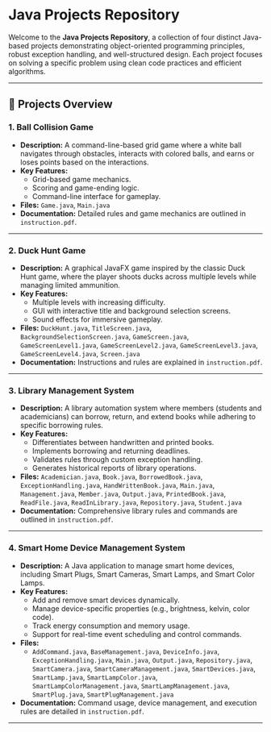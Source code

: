 # **Java Projects Repository**

Welcome to the **Java Projects Repository**, a collection of four distinct Java-based projects demonstrating object-oriented programming principles, robust exception handling, and well-structured design. Each project focuses on solving a specific problem using clean code practices and efficient algorithms.

---

## 🚀 **Projects Overview**

### **1. Ball Collision Game**
- **Description:** A command-line-based grid game where a white ball navigates through obstacles, interacts with colored balls, and earns or loses points based on the interactions.  
- **Key Features:**  
   - Grid-based game mechanics.  
   - Scoring and game-ending logic.  
   - Command-line interface for gameplay.  
- **Files:** `Game.java`, `Main.java`  
- **Documentation:** Detailed rules and game mechanics are outlined in `instruction.pdf`.  

---

### **2. Duck Hunt Game**
- **Description:** A graphical JavaFX game inspired by the classic Duck Hunt game, where the player shoots ducks across multiple levels while managing limited ammunition.  
- **Key Features:**  
   - Multiple levels with increasing difficulty.  
   - GUI with interactive title and background selection screens.  
   - Sound effects for immersive gameplay.  
- **Files:** `DuckHunt.java`, `TitleScreen.java`, `BackgroundSelectionScreen.java`, `GameScreen.java`, `GameScreenLevel1.java`, `GameScreenLevel2.java`, `GameScreenLevel3.java`, `GameScreenLevel4.java`, `Screen.java`  
- **Documentation:** Instructions and rules are explained in `instruction.pdf`.  

---

### **3. Library Management System**
- **Description:** A library automation system where members (students and academicians) can borrow, return, and extend books while adhering to specific borrowing rules.  
- **Key Features:**  
   - Differentiates between handwritten and printed books.  
   - Implements borrowing and returning deadlines.  
   - Validates rules through custom exception handling.  
   - Generates historical reports of library operations.  
- **Files:** `Academician.java`, `Book.java`, `BorrowedBook.java`, `ExceptionHandling.java`, `HandWrittenBook.java`, `Main.java`, `Management.java`, `Member.java`, `Output.java`, `PrintedBook.java`, `ReadFile.java`, `ReadInLibrary.java`, `Repository.java`, `Student.java`  
- **Documentation:** Comprehensive library rules and commands are outlined in `instruction.pdf`.  

---

### **4. Smart Home Device Management System**
- **Description:** A Java application to manage smart home devices, including Smart Plugs, Smart Cameras, Smart Lamps, and Smart Color Lamps.  
- **Key Features:**  
   - Add and remove smart devices dynamically.  
   - Manage device-specific properties (e.g., brightness, kelvin, color code).  
   - Track energy consumption and memory usage.  
   - Support for real-time event scheduling and control commands.  
- **Files:**  
   - `AddCommand.java`, `BaseManagement.java`, `DeviceInfo.java`, `ExceptionHandling.java`, `Main.java`, `Output.java`, `Repository.java`, `SmartCamera.java`, `SmartCameraManagement.java`, `SmartDevices.java`, `SmartLamp.java`, `SmartLampColor.java`, `SmartLampColorManagement.java`, `SmartLampManagement.java`, `SmartPlug.java`, `SmartPlugManagement.java`  
- **Documentation:** Command usage, device management, and execution rules are detailed in `instruction.pdf`.  

---
